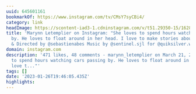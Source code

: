```yaml
---
uuid: 645601161
bookmarkOf: https://www.instagram.com/tv/CMsY7syCBi4/
category: link
headImage: https://scontent-iad3-1.cdninstagram.com/v/t51.29350-15/162880359_1370606396642567_2302040915790001897_n.jpg?stp=c364.648.608.607a_dst-jpg_s640x640&_nc_cat=109&ccb=1-7&_nc_sid=8ae9d6&_nc_ohc=1OmvhMou_hkAX9moBfB&_nc_ht=scontent-iad3-1.cdninstagram.com&oh=00_AfAn30o0ARJWuAuY_iNf2k8-_WuE1_NS4rKVJ7V2OSUSqw&oe=65054BDC
title: 'Marynn Letemplier on Instagram: "She loves to spend hours watching cars passing
  by. He loves to float around in her head. I love to make stories about it. . Filmed
  & Directed by @sebastienabes Music by @sentinel.sjl for @quiksilver.womens"'
domain: instagram.com
description: '471 likes, 48 comments - marynn_letemplier on March 21, 2021: "She loves
  to spend hours watching cars passing by. He loves to float around in her head. I
  love t..."'
tags: []
date: '2023-01-26T19:46:05.435Z'
highlights: 
---
```



